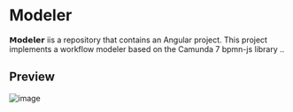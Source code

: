 # Modeler
𝗠𝗼𝗱𝗲𝗹𝗲𝗿 iis a repository that contains an Angular project. This project implements a workflow modeler based on the Camunda 7 bpmn-js library ..
## Preview 
![image](https://user-images.githubusercontent.com/84160502/215348615-0345e013-31d4-4ee6-a094-94317a4969f7.png)
